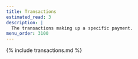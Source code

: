 ```yaml
---
title: Transactions
estimated_read: 3
description: |
  The transactions making up a specific payment.
menu_order: 3100
---
```


{% include transactions.md %}
